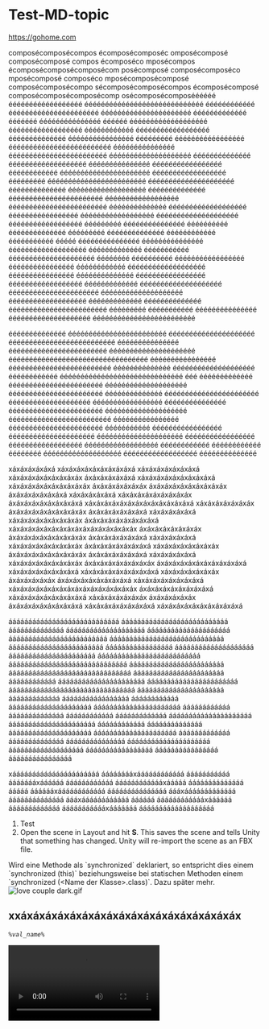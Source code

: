 # Test-MD-topic

<contribute-url>https://gohome.com</contribute-url>

composécomposécompos écomposécomposéc omposécomposé composécomposé compos écomposéco mposécompos
écomposécomposécomposécom posécomposé composécomposéco mposécomposé composéco
mposécomposécomposé
composécomposécompo sécomposécomposécompos écomposécomposé composécomposécomposécomp
osécomposécomposéééééé éééééééééééééééééé ééééééééééééééééééééééééééééé éééééééééééé
éééééééééééééééééééééé éééééééééééééééééééééé ééééééééééééé ééééééé ééééééééééééééé éééééé
ééééééééééééééééééé
éééééééééééééééééé éééééééééééé éééééééééééééééééé éééééééééééééé éééééééééééééééé
ééééééééé ééééééééééééééééé ééééééééééééééééééééééééé ééééééééééééééé éééééééééééééééééééééééé
éééééééééééééééééééé éééééééééééééé ééééééééééééééééééé
ééééééééééééééé ééééééééééééééééé éééééééééééé éééééééééééééééééééééé éééééééééééééééééé ééééééééé
éééééééééééééééééééééééé
ééééééééééééééééééééé éééééééééééééé ééééééééééééééééééé éééééééééééééé ééééééééééééééééééééééé
éééééééééééééééééé éééééééééééééééééééééééé éééééééééééééé ééééééééééééééééééé ééééééééééééééééé
éééééééééééééééééé éééééééééééééééééééé
éééééééééééééééééé ééééééééé ééééééééééééééé éééééééééé éééééééééééééé ééééééééé éééééééééééééé éééééééééééé ééééééééééé ééééé
ééééééééééééééé ééééééééééééééé ééééééééééééééééééé ééééééééééééé ééééééééééé ééééééééééééééééééééé éééééééé éééééééééé ééééééééééééééééé
éééééééééééééééé éééééééééééé ééééééééééééééééééé éééééééééééééééé éééééééééééééé ééééééééééééééééé
éééééééééééééééééé ééééééééééééé éééééééééééééééééééé éééééééééééééééééééééé éééééééééééééééééééé
ééééééééééééééééééé ééééééééééééé éééééééééééééé éééééééééééééééééééééééé
ééééééééé ééééééééééé ééééééééééééééé éééééééééééééééééééé ééééééééééééééééééééééééé

éééééééééééééé éééééééééééééééééééééééé ééééééééééééééééééééé éééééééééééééééééééééééééé
ééééééééééééééé éééééééééééééééééééééééé ééééééééééééééééééééé éééééééééééééééééééééééééééééééééé
éééééééééééééééé ééééééééééééééééééééééééé éééééééééééééé éééééééééééééééééééé
éééééééééééé éééééééééééééééééééééééééééééé ééé
ééééééééééééé ééééééééééééééééééééééé éééééééééééééééééééé ééééééééééééééééééééééé
éééééééééééééé ééééééééééééééééééééééé éééééééééééééééééééé ééééééééééééééééé
ééééééééééééééé ééééééééééééééééééééééé éééééééééééééééééééé ééééééééééééééééééééééééé
éééééééééééééééé ééééééééééééééééééééééé ééééééééééé
ééééééééééééééééé ééééééééééééééééééééé ééééééééééééééééééééé ééééééééééééééééé
éééééééééééééééééé éééééééééééééééééé éééééééééééé éééééééééééé éééééééé
ééééééééééééééééééé éééééééééééééééééé éééééééééééééé

xáxáxáxáxáxá xáxáxáxáxáxáxáxáxáxá xáxáxáxáxáxáxáxá xáxáxáxáxáxáxáxáxáx
áxáxáxáxáxáxá xáxáxáxáxáxáxáxáxáxá xáxáxáxáxáxáxáxáxáxáx
áxáxáxáxáxáxáx áxáxáxáxáxáxáxáxáxáx áxáxáxáxáxáxáxá xáxáxáxáxáxá xáxáxáxáxáxáxáxáxáx áxáxáxáxáxáxáxáxáxá xáxáxáxáxáxáxáxáxáxáxáxáxáxá
xáxáxáxáxáxáxáx áxáxáxáxáxáxáxáxáxáx áxáxáxáxáxáxáxá xáxáxáxáxáxá xáxáxáxáxáxáxáxáxáx áxáxáxáxáxáxáxáxáxá xáxáxáxáxáxáxáxáxáxáxáxáxáxáxáxáx
áxáxáxáxáxáxáxáx áxáxáxáxáxáxáxáxáxáx áxáxáxáxáxáxáxá xáxáxáxáxáxá xáxáxáxáxáxáxáxáxáx áxáxáxáxáxáxáxáxá
xáxáxáxáxáxáxáxáx áxáxáxáxáxáxáxáxáxáx áxáxáxáxáxáxáxá xáxáxáxáxáxá xáxáxáxáxáxáxáxáxáx áxáxáxáxáxáxáxáxáx áxáxáxáxáxáxáxáxáxáxáxá
xáxáxáxáxáxáxáxáxá xáxáxáxáxáxáxáxáxáxá xáxáxáxáxáxáxáx áxáxáxáxáxáx áxáxáxáxáxáxáxáxáxá xáxáxáxáxáxáxáxáxá xáxáxáxáxáxáxáxáxáxáxáxáxáxáxáxáx
áxáxáxáxáxáxáxáxáxá xáxáxáxáxáxáxáxáxáxá xáxáxáxáxáxáxáx áxáxáxáxáxáx áxáxáxáxáxáxáxáxáxá xáxáxáxáxáxáxáxáxá xáxáxáxáxáxáxáxáxáxáxá

áááááááááááááááááááááááááááá ááááááááááááááááááááááááááá áááááááááááááá áááááááááááááááááááá ááááááááááááááááááááá ááááááááááááááááááááááááá
ááááááááááááááááááááááááááááá áááááááááááááááááááááááá ááááááááááááááááá áááááááááááááááááááá áááááááááááááááááááááá áááááááááááááááááááááááááá
áááááááááááááááááááááááááááááá áááááááááááááááááááááááá
ááááááááááááááááááááááááááááááá ááááááááááááááááááááááá áááááááááááá áááááááááááááááááááááá ááááááááááááááááááááááá
áááááááááááááááááááááááááááááááá áááááááááááááááááááááá ááááááááááááá ááááááááááááááááá
áááááááááááá ááááááááááááááááááááá áááááááááááááááááááááá áááááááááááá áááááááááááááá áááááááááááá
ááááááááááááá ááááááááááááááááááááá áááááááááááááááááááááá áááááááááááá
áááááááááááááá ááááááááááááááááááááá ááááááááááááááááááááá ááááááááááááá áááááááááááááá
ááááááááááááááá ááááááááááááááááááááá ááááááááááááááááááá ááááááááááááááááá
áááááááááááááááá áááááááááááááááá

xáááááááááááááááááááááá ááááááááxáááááááááááá ááááááááááá áááááááxáááááá áááááááááááá ááááááááááááxááááá áááááááááááááá
ááááá ááááááxáááááááááááá ááááááááááááááá áááxááááááááááááá áááááááááááááá áááxáááááááááááá
áááááá ááááááááááááxáááááá ááááááááááááá áááááááááááxááááááá ááááááááááááááááááá

1. Test
2. Open the scene in Layout and hit <shortcut>**S**</shortcut>. This saves the scene and tells Unity that something has changed. Unity will re-import the scene as an FBX file.

<secondary-label ref="2023.3"/>

<note>
    Wird eine Methode als `synchronized` deklariert, so entspricht dies einem `synchronized (this)` beziehungsweise bei statischen Methoden einem `synchronized (&lt;Name der Klasse&gt;.class)`. Dazu später mehr.
</note>

<img src="love%20couple%20dark.gif" alt="love couple dark.gif" ignore-vars="true"/>

## xxáxáxáxáxáxáxáxáxáxáxáxáxáxáxáxáxáxáx

<var name="val_name" value="{name}" instance="!dcv"/>

<code>%val_name%</code>

<video src="test.mp4"/>

<video src="goLand.mp4"/>

## Title

{style="narrow"}
Vanilla JS
: See section for more details.
